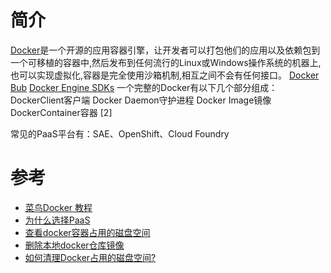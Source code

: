 简介
===
  [Docker](https://www.docker.com/)是一个开源的应用容器引擎，让开发者可以打包他们的应用以及依赖包到一个可移植的容器中,然后发布到任何流行的Linux或Windows操作系统的机器上,也可以实现虚拟化,容器是完全使用沙箱机制,相互之间不会有任何接口。
  [Docker Bub](https://hub.docker.com/)
  [Docker Engine SDKs](https://docs.docker.com/engine/api/sdk/)
  一个完整的Docker有以下几个部分组成：
DockerClient客户端
Docker Daemon守护进程
Docker Image镜像
DockerContainer容器 [2] 

  常见的PaaS平台有：SAE、OpenShift、Cloud Foundry

参考
===
* [菜鸟Docker 教程](https://www.runoob.com/docker/docker-tutorial.html)
* [为什么选择PaaS](https://www.jianshu.com/p/5089a8536f97)
* [查看docker容器占用的磁盘空间](https://www.codeleading.com/article/90063657015/)
* [删除本地docker仓库镜像](https://www.csdn.net/tags/MtTaEg4sNTY4NTctYmxvZwO0O0OO0O0O.html)
* [如何清理Docker占用的磁盘空间?](http://dockone.io/article/3056)